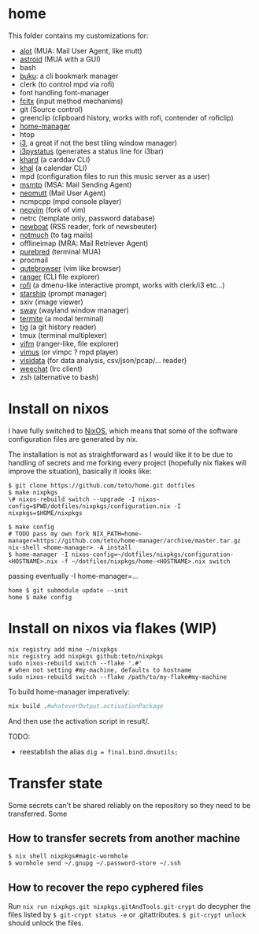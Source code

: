 home
====

This folder contains my customizations for:
* [alot](https://github.com/pazz/alot) (MUA: Mail User Agent, like mutt)
* [astroid](https://github.com/astroidmail/astroid) (MUA with a GUI)
* bash
* [buku](https://github.com/jarun/Buku): a cli bookmark manager
* clerk (to control mpd via rofi)
* font handling font-manager
* [fcitx]() (input method mechanims)
* git (Source control)
* greenclip (clipboard history, works with rofi, contender of roficlip)
* [home-manager](https://github.com/rycee/home-manager/)
* htop
* [i3](www.i3wm.org), a great if not the best tiling window manager)
* [i3pystatus](https://github.com/) (generates a status line for i3bar)
* [khard](https://github.com/pimutils/khard) (a carddav CLI)
* [khal](https://github.com/pimutils/khal) (a calendar CLI)
* mpd (configuration files to run this music server as a user)
* [msmtp](https://marlam.de/msmtp/news) (MSA: Mail Sending Agent)
* [neomutt](https://neomutt.org) (Mail User Agent)
* ncmpcpp (mpd console player)
* [neovim](https://github.com/neovim/neovim) (fork of vim)
* netrc (template only, password database)
* [newboat](https://newsboat.org/) (RSS reader, fork of newsbeuter)
* [notmuch](www.notmuch.org) (to tag mails)
* offlineimap (MRA: Mail Retriever Agent)
* [purebred](https://github.com/purebred-mua/purebred) (terminal MUA)
* procmail
* [qutebrowser](www.qutebrowser.org) (vim like browser)
* [ranger](https://github.com/ranger/ranger) (CLI file explorer)
* [rofi](https://github.com/DaveDavenport/rofi) (a dmenu-like interactive prompt, works with clerk/i3 etc...)
* [starship](https://starship.rs/) (prompt manager)
* sxiv (image viewer)
* [sway](www.swaywm.com) (wayland window manager)
* [termite](https://github.com/thestinger/termite) (a modal terminal)
* [tig](https://github.com/jonas/tig) (a git history reader)
* tmux (terminal multiplexer)
* [vifm](https://vifm.info/) (ranger-like, file explorer)
* [vimus](https://github.com/vimus/vimus) (or vimpc ? mpd player)
* [visidata](https://www.visidata.org/) (for data analysis, csv/json/pcap/... reader)
* [weechat](https://weechat.org/) (Irc client)
* zsh (alternative to bash)

# Install on nixos
I have fully switched to [NixOS](www.nixos.org), which means that some of the
software configuration files are generated by nix.

The installation is not as straightforward as I would like it to be due to
handling of secrets and me forking every project (hopefully nix flakes will improve
the situation), basically it looks like:
```
$ git clone https://github.com/teto/home.git dotfiles
$ make nixpkgs
\# nixos-rebuild switch --upgrade -I nixos-config=$PWD/dotfiles/nixpkgs/configuration.nix -I nixpkgs=$HOME/nixpkgs

$ make config
# TODO pass my own fork NIX_PATH=home-manager=https://github.com/teto/home-manager/archive/master.tar.gz nix-shell <home-manager> -A install
$ home-manager -I nixos-config=~/dotfiles/nixpkgs/configuration-<HOSTNAME>.nix -f ~/dotfiles/nixpkgs/home-<HOSTNAME>.nix switch
```
passing eventually -I home-manager=...

```
home $ git submodule update --init
home $ make config
```

# Install on nixos via flakes (WIP)

```
nix registry add mine ~/nixpkgs
nix registry add nixpkgs github:teto/nixpkgs
sudo nixos-rebuild switch --flake '.#'
# when not setting #my-machine, defaults to hostname
sudo nixos-rebuild switch --flake /path/to/my-flake#my-machine
```

To build home-manager imperatively:
```nix
nix build .#whateverOutput.activationPackage
```
And then use the activation script in result/.

TODO:
- reestablish the alias `dig = final.bind.dnsutils;`


# Transfer state

Some secrets can't be shared reliably on the repository so they need to be
transferred. Some

## How to transfer secrets from another machine

```
$ nix shell nixpkgs#magic-wormhole
$ wormhole send ~/.gnupg ~/.password-store ~/.ssh
```

## How to recover the repo cyphered files

Run `nix run nixpkgs.git nixpkgs.gitAndTools.git-crypt` do decypher the files
listed by `$ git-crypt status -e` or .gitattributes.
`$ git-crypt unlock` should unlock the files.

